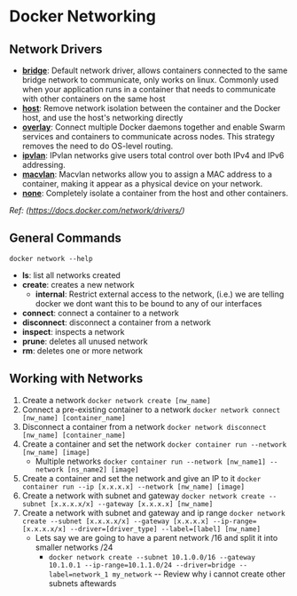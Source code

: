 # Docker Networking

## Network Drivers
* **[bridge](https://docs.docker.com/network/drivers/bridge/)**: Default network driver, allows containers connected to the same bridge network to communicate, only works on linux. Commonly used when your application runs in a container that needs to communicate with other containers on the same host
* **[host](https://docs.docker.com/network/drivers/host/)**: Remove network isolation between the container and the Docker host, and use the host's networking directly
* **[overlay](https://docs.docker.com/network/drivers/overlay/)**: Connect multiple Docker daemons together and enable Swarm services and containers to communicate across nodes. This strategy removes the need to do OS-level routing.
* **[ipvlan](https://docs.docker.com/network/drivers/ipvlan/)**: IPvlan networks give users total control over both IPv4 and IPv6 addressing.
* **[macvlan](https://docs.docker.com/network/drivers/macvlan/)**: Macvlan networks allow you to assign a MAC address to a container, making it appear as a physical device on your network.
* **[none](https://docs.docker.com/network/drivers/none/)**: Completely isolate a container from the host and other containers.

*Ref: (https://docs.docker.com/network/drivers/)*

## General Commands
```docker network --help```
* **ls**: list all networks created
* **create**: creates a new network
  * **internal**: Restrict external access to the network, (i.e.) we are telling docker we dont want this to be bound to any of our interfaces
* **connect**: connect a container to a network
* **disconnect**: disconnect a container from a network
* **inspect**: inspects a network
* **prune**: deletes all unused network
* **rm**: deletes one or more network

## Working with Networks
1. Create a network ```docker network create [nw_name]```
2. Connect a pre-existing container to a network ```docker network connect [nw_name] [container_name]```
3. Disconnect a container from a network ```docker network disconnect [nw_name] [container_name]```
4. Create a container and set the network ```docker container run --network [nw_name] [image]```
   * Multiple networks ```docker container run --network [nw_name1] --network [ns_name2] [image]```
5. Create a container and set the network and give an IP to it ```docker container run --ip [x.x.x.x] --network [nw_name] [image]```
6. Create a network with subnet and gateway ```docker network create --subnet [x.x.x.x/x] --gateway [x.x.x.x] [nw_name]```
7. Create a network with subnet and gateway and ip range ```docker network create --subnet [x.x.x.x/x] --gateway [x.x.x.x] --ip-range=[x.x.x.x/x] --driver=[driver_type] --label=[label] [nw_name]```
   * Lets say we are going to have a parent network /16 and split it into smaller networks /24
     * ```docker network create --subnet 10.1.0.0/16 --gateway 10.1.0.1 --ip-range=10.1.1.0/24 --driver=bridge --label=network_1 my_network``` -- Review why i cannot create other subnets aftewards
